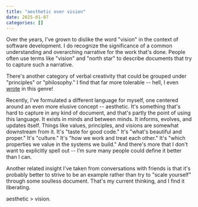 ```yaml
---
title: "aesthetic over vision"
date: 2025-01-07
categories: []
---
```


Over the years, I've grown to dislike the word "vision" in the context of software development.
I do recognize the significance of a common understanding and overarching narrative for the work that's done.
People often use terms like "vision" and "north star" to describe documents that try to capture such a narrative.

There's another category of verbal creativity that could be grouped under "principles" or "philosophy."
I find that far more tolerable -- hell, I even [wrote](/posts/ci-zen) in this genre!

Recently, I've formulated a different language for myself, one centered around an even more elusive concept -- aesthetic.
It's something that's hard to capture in any kind of document, and that's partly the point of using this language.
It exists in minds and between minds.
It informs, evolves, and updates itself.
Things like values, principles, and visions are somewhat downstream from it.
It's "taste for good code."
It's "what's beautiful and proper."
It's "culture."
It's "how we work and treat each other."
It's "which properties we value in the systems we build."
And there's more that I don't want to explicitly spell out -- I’m sure many people could define it better than I can.

Another related insight I've taken from conversations with friends is that it's probably better to strive to be an example rather than try to "scale yourself" through some soulless document.
That's my current thinking, and I find it liberating.

aesthetic > vision.
